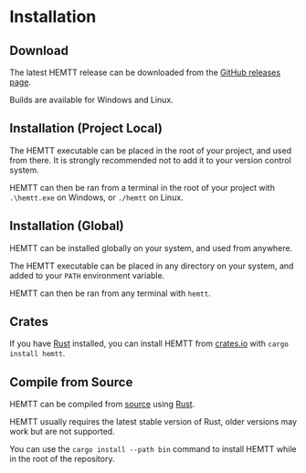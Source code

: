 # Installation

## Download

The latest HEMTT release can be downloaded from the [GitHub releases page](https://github.com/brettmayson/HEMTT/releases).

Builds are available for Windows and Linux.

## Installation (Project Local)

The HEMTT executable can be placed in the root of your project, and used from there. It is strongly recommended not to add it to your version control system.

HEMTT can then be ran from a terminal in the root of your project with `.\hemtt.exe` on Windows, or `./hemtt` on Linux.

## Installation (Global)

HEMTT can be installed globally on your system, and used from anywhere.

The HEMTT executable can be placed in any directory on your system, and added to your `PATH` environment variable.

HEMTT can then be ran from any terminal with `hemtt`.

## Crates

If you have [Rust](https://www.rust-lang.org/) installed, you can install HEMTT from [crates.io](https://crates.io/crates/hemtt) with `cargo install hemtt`.

## Compile from Source

HEMTT can be compiled from [source](https://github.com/brettmayson/HEMTT) using [Rust](https://www.rust-lang.org/).

HEMTT usually requires the latest stable version of Rust, older versions may work but are not supported.

You can use the `cargo install --path bin` command to install HEMTT while in the root of the repository.
